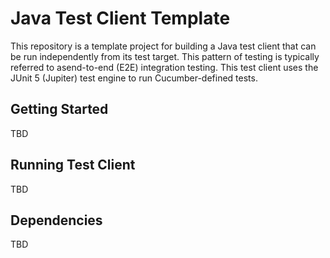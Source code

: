 # Java Test Client Template

This repository is a template project for building a Java test client that can be run independently from its test target.  This pattern of testing is typically referred to asend-to-end (E2E) integration testing.  This test client uses the JUnit 5 (Jupiter) test engine to run Cucumber-defined tests.

## Getting Started

TBD

## Running Test Client

TBD

## Dependencies

TBD
